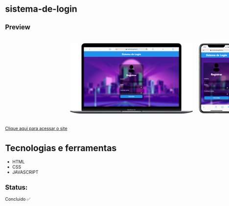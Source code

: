# sistema-de-login

## Preview
<div style='width: 100vw; display:flex; gap: 20px; flex-wrap: wrap; justify-content: center; margin: 40px 0'>
<img src="SistemaLogin-Front/assets/img/readme/desktop-preview (1).png" alt="">
<img src="SistemaLogin-Front/assets/img/readme/mobile -preview (1).png" alt="">
</div>

[Clique aqui para acessar o site](https://vicctorneve.github.io/SistemaDeLogin/)

# Tecnologias e ferramentas

- HTML
- CSS
- JAVASCRIPT

## Status:

Concluido ✅
